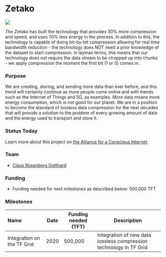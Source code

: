 # Zetako

![](img/zetako.png)

*The Zetako* has built the technology that provides 30% more compression and speed, and uses 70% less energy in the process. In addition to this, the technology is capable of doing bit-by-bit compression allowing for real time bandwidth reduction - the technology does NOT need a prior knowledge of the dataset to start compression. In layman terms, this means that our technology does not require the data stream to be chopped up into chunks - we apply compression the moment the first bit (1 or 0) comes in.

### Purpose

We are creating, storing, and sending more data than ever before, and this trend will certainly continue as more people come online and with trends such as the Internet of Things and 5G, as examples. More data means more energy consumption, which is not good for our planet.
We are in a position to become the standard of lossless data compression for the next decades that will provide a solution to the problem of every growing amount of data and the energy used to transport and store it.

### Status Today

Learn more about this project on [the Alliance for a Conscious Internet](https://www.consciousinternet.org/index.html#/projects/zetako).

### Team

- [Claus Rosenberg Gotthard](https://www.consciousinternet.org/#/people/claus_rosenberg_gotthard)

### Funding

- Funding needed for next milestones as described below: 500,000 TFT

### Milestones

| Name                       | Date | Funding needed (TFT) | Description                                                        |
| :------------------------- | ---- | -------------------- | ------------------------------------------------------------------ |
| Integration on the TF Grid | 2020 | 500,000              | Integration of new data lossless compression technology in TF Grid |
